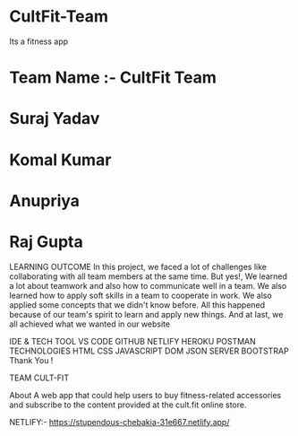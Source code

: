 # CultFit-Team
Its a fitness app
# Team Name :- CultFit Team
# Suraj Yadav
# Komal Kumar
# Anupriya
# Raj Gupta

LEARNING OUTCOME
In this project, we faced a lot of challenges like collaborating with all team members at the same time. But yes!, We learned a lot about teamwork and also how to communicate well in a team. We also learned how to apply soft skills in a team to cooperate in work. We also applied some concepts that we didn't know before. All this happened because of our team's spirit to learn and apply new things. And at last, we all achieved what we wanted in our website

IDE & TECH TOOL
VS CODE
GITHUB
NETLIFY
HEROKU
POSTMAN
TECHNOLOGIES
HTML
CSS
JAVASCRIPT
DOM
JSON SERVER
BOOTSTRAP
Thank You !

TEAM CULT-FIT

About
A web app that could help users to buy fitness-related accessories and subscribe to the content provided at the cult.fit online store.

  NETLIFY:- https://stupendous-chebakia-31e667.netlify.app/
